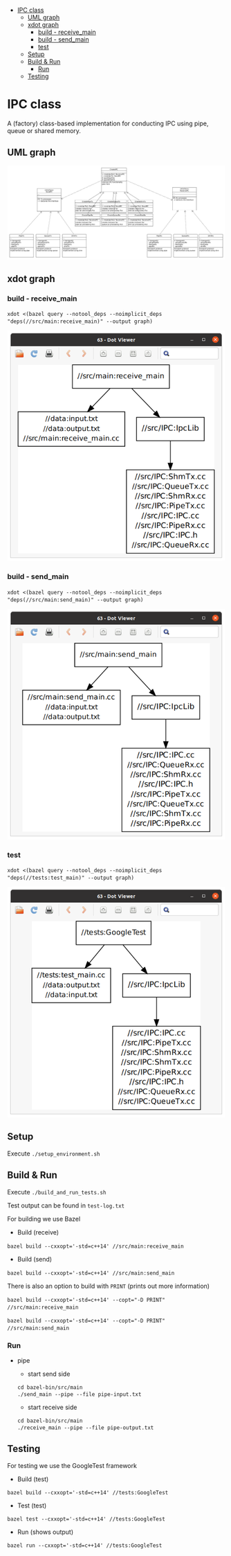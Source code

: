 - [IPC class](#ipc-class)
  - [UML graph](#uml-graph)
  - [xdot graph](#xdot-graph)
    - [build - receive_main](#build---receive_main)
    - [build - send_main](#build---send_main)
    - [test](#test)
  - [Setup](#setup)
  - [Build & Run](#build--run)
    - [Run](#run)
  - [Testing](#testing)

# IPC class

A (factory) class-based implementation for conducting IPC using pipe, queue or shared memory.

## UML graph

![uml-graph.jpg](/uml-graph.jpg)

## xdot graph

### build - receive_main

`xdot <(bazel query --notool_deps --noimplicit_deps "deps(//src/main:receive_main)" --output graph)`

![images/build-receive-main.png](/images/build-receive-main.png)

### build - send_main

`xdot <(bazel query --notool_deps --noimplicit_deps "deps(//src/main:send_main)" --output graph)`

![images/build-send-main.png](/images/build-send-main.png)

### test

`xdot <(bazel query --notool_deps --noimplicit_deps "deps(//tests:test_main)" --output graph)`

![images/test-graph.png](/images/test-graph.png)

## Setup

Execute `./setup_environment.sh`

## Build & Run

Execute `./build_and_run_tests.sh`

Test output can be found in `test-log.txt`

For building we use Bazel

- Build (receive)
  
`bazel build --cxxopt='-std=c++14' //src/main:receive_main`

- Build (send)
  
`bazel build --cxxopt='-std=c++14' //src/main:send_main`

There is also an option to build with `PRINT` (prints out more information)

`bazel build --cxxopt='-std=c++14' --copt="-D PRINT" //src/main:receive_main`

`bazel build --cxxopt='-std=c++14' --copt="-D PRINT" //src/main:send_main`

### Run

- pipe

  - start send side

  ```
  cd bazel-bin/src/main
  ./send_main --pipe --file pipe-input.txt
  ```

  - start receive side

  ```
  cd bazel-bin/src/main
  ./receive_main --pipe --file pipe-output.txt
  ```



## Testing

For testing we use the GoogleTest framework

- Build (test)

```
bazel build --cxxopt='-std=c++14' //tests:GoogleTest
```

- Test (test)

```
bazel test --cxxopt='-std=c++14' //tests:GoogleTest
```

- Run (shows output)

```
bazel run --cxxopt='-std=c++14' //tests:GoogleTest
```
